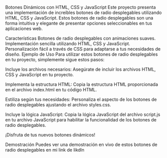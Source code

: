 Botones Dinámicos con HTML, CSS y JavaScript
Este proyecto presenta una implementación de increíbles botones de radio desplegables utilizando HTML, CSS y JavaScript. Estos botones de radio desplegables son una forma intuitiva y elegante de presentar opciones seleccionables en tus aplicaciones web.

Características
Botones de radio desplegables con animaciones suaves.
Implementación sencilla utilizando HTML, CSS y JavaScript.
Personalización fácil a través de CSS para adaptarse a tus necesidades de diseño.
Ejemplo de Uso
Para utilizar estos botones de radio desplegables en tu proyecto, simplemente sigue estos pasos:

Incluye los archivos necesarios: Asegúrate de incluir los archivos HTML, CSS y JavaScript en tu proyecto.

Implementa la estructura HTML: Copia la estructura HTML proporcionada en el archivo index.html en tu código HTML.

Estiliza según tus necesidades: Personaliza el aspecto de los botones de radio desplegables ajustando el archivo styles.css.

Incluye la lógica JavaScript: Copia la lógica JavaScript del archivo script.js en tu archivo JavaScript para habilitar la funcionalidad de los botones de radio desplegables.

¡Disfruta de tus nuevos botones dinámicos!

Demostración
Puedes ver una demostración en vivo de estos botones de radio desplegables en mi link de likdln
